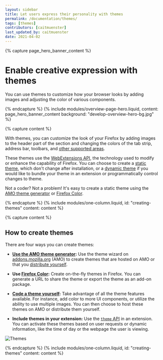 ```yaml
---
layout: sidebar
title: Let users express their personality with themes
permalink: /documentation/themes/
tags: [themes]
contributors: [caitmuenster]
last_updated_by: caitmuenster
date: 2021-04-02 
---
```


<!-- Overview Page Hero Banner -->

{% capture page_hero_banner_content %}

# Enable creative expression with themes

You can use themes to customize how your browser looks by adding images and adjusting the color of various components.

{% endcapture %}
{% include modules/overview-page-hero.liquid,
	content: page_hero_banner_content
	background: "develop-overview-hero-bg.jpg"
%}

<!-- END: Overview Page Hero Banner -->

<!-- Single Column Body Module -->

{% capture content %}

With themes, you can customize the look of your Firefox by adding images to the header part of the section and changing the colors of the tab strip, address bar, toolbars, and [other supported areas](https://developer.mozilla.org/docs/Mozilla/Add-ons/WebExtensions/manifest.json/theme#colors).

These themes use the [WebExtensions API](https://developer.mozilla.org/en-US/docs/Mozilla/Add-ons/WebExtensions), the technology used to modify or enhance the capability of Firefox. You can choose to create a [static theme](/documentation/themes/static-themes/), which don't change after installation, or a [dynamic theme](/documentation/themes/dynamic-themes/) if you would like to bundle your theme in an extension or programmatically control changes to theme. 

Not a coder? Not a problem! It's easy to create a static theme using the [AMO theme generator](/documentation/themes/using-the-amo-theme-generator) or [Firefox Color](https://color.firefox.com). 

{% endcapture %}
{% include modules/one-column.liquid,
	id: "creating-themes"
	content: content
%}

<!-- END: Single Column Body Module -->

<!-- Single Column Body Module -->

{% capture content %}

## How to create themes

There are four ways you can create themes:

- **[Use the AMO theme generator](/documentation/themes/using-the-amo-theme-generator):** Use the theme wizard on [addons.mozilla.org](https://addons.mozilla.org?utm_source=extensionworkshop.com&utm_medium=referral&utm_content=themes) (AMO) to create themes that are hosted on AMO or that you [distribute yourself](/documentation/publish/self-distribution/).

- **Use [Firefox Color](https://color.firefox.com):** Create on-the-fly themes in Firefox. You can generate a URL to share the theme or export the theme as an add-on package.

- **[Code a theme yourself](/documentation/themes/static-themes/):** Take advantage of all the theme features available. For instance, add color to more UI components, or utilize the ability to use multiple images. You can then choose to host these themes on AMO or distribute them yourself.

- **Include themes in your extension:** Use the [`theme` API](https://developer.mozilla.org/docs/Mozilla/Add-ons/WebExtensions/API/theme) in an extension. You can activate these themes based on user requests or dynamic information, like the time of day or the webpage the user is viewing.

![Themes](/assets/img/documentation/develop/Themes_fullwidth.jpg)

{% endcapture %}
{% include modules/one-column.liquid,
	id: "creating-themes"
	content: content
%}

<!-- END: Single Column Body Module -->


